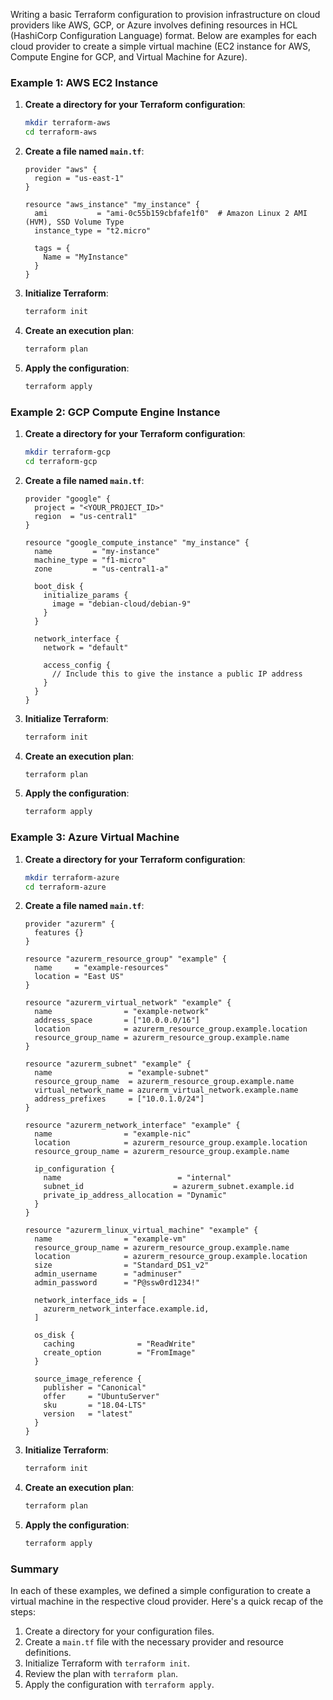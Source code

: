 Writing a basic Terraform configuration to provision infrastructure on cloud providers like AWS, GCP, or Azure involves defining resources in HCL (HashiCorp Configuration Language) format. Below are examples for each cloud provider to create a simple virtual machine (EC2 instance for AWS, Compute Engine for GCP, and Virtual Machine for Azure).

### Example 1: AWS EC2 Instance

1. **Create a directory for your Terraform configuration**:
   ```bash
   mkdir terraform-aws
   cd terraform-aws
   ```

2. **Create a file named `main.tf`**:
   ```hcl
   provider "aws" {
     region = "us-east-1"
   }

   resource "aws_instance" "my_instance" {
     ami           = "ami-0c55b159cbfafe1f0"  # Amazon Linux 2 AMI (HVM), SSD Volume Type
     instance_type = "t2.micro"

     tags = {
       Name = "MyInstance"
     }
   }
   ```

3. **Initialize Terraform**:
   ```bash
   terraform init
   ```

4. **Create an execution plan**:
   ```bash
   terraform plan
   ```

5. **Apply the configuration**:
   ```bash
   terraform apply
   ```

### Example 2: GCP Compute Engine Instance

1. **Create a directory for your Terraform configuration**:
   ```bash
   mkdir terraform-gcp
   cd terraform-gcp
   ```

2. **Create a file named `main.tf`**:
   ```hcl
   provider "google" {
     project = "<YOUR_PROJECT_ID>"
     region  = "us-central1"
   }

   resource "google_compute_instance" "my_instance" {
     name         = "my-instance"
     machine_type = "f1-micro"
     zone         = "us-central1-a"

     boot_disk {
       initialize_params {
         image = "debian-cloud/debian-9"
       }
     }

     network_interface {
       network = "default"

       access_config {
         // Include this to give the instance a public IP address
       }
     }
   }
   ```

3. **Initialize Terraform**:
   ```bash
   terraform init
   ```

4. **Create an execution plan**:
   ```bash
   terraform plan
   ```

5. **Apply the configuration**:
   ```bash
   terraform apply
   ```

### Example 3: Azure Virtual Machine

1. **Create a directory for your Terraform configuration**:
   ```bash
   mkdir terraform-azure
   cd terraform-azure
   ```

2. **Create a file named `main.tf`**:
   ```hcl
   provider "azurerm" {
     features {}
   }

   resource "azurerm_resource_group" "example" {
     name     = "example-resources"
     location = "East US"
   }

   resource "azurerm_virtual_network" "example" {
     name                = "example-network"
     address_space       = ["10.0.0.0/16"]
     location            = azurerm_resource_group.example.location
     resource_group_name = azurerm_resource_group.example.name
   }

   resource "azurerm_subnet" "example" {
     name                 = "example-subnet"
     resource_group_name  = azurerm_resource_group.example.name
     virtual_network_name = azurerm_virtual_network.example.name
     address_prefixes     = ["10.0.1.0/24"]
   }

   resource "azurerm_network_interface" "example" {
     name                = "example-nic"
     location            = azurerm_resource_group.example.location
     resource_group_name = azurerm_resource_group.example.name

     ip_configuration {
       name                          = "internal"
       subnet_id                    = azurerm_subnet.example.id
       private_ip_address_allocation = "Dynamic"
     }
   }

   resource "azurerm_linux_virtual_machine" "example" {
     name                = "example-vm"
     resource_group_name = azurerm_resource_group.example.name
     location            = azurerm_resource_group.example.location
     size                = "Standard_DS1_v2"
     admin_username      = "adminuser"
     admin_password      = "P@ssw0rd1234!"

     network_interface_ids = [
       azurerm_network_interface.example.id,
     ]

     os_disk {
       caching              = "ReadWrite"
       create_option        = "FromImage"
     }

     source_image_reference {
       publisher = "Canonical"
       offer     = "UbuntuServer"
       sku       = "18.04-LTS"
       version   = "latest"
     }
   }
   ```

3. **Initialize Terraform**:
   ```bash
   terraform init
   ```

4. **Create an execution plan**:
   ```bash
   terraform plan
   ```

5. **Apply the configuration**:
   ```bash
   terraform apply
   ```

### Summary

In each of these examples, we defined a simple configuration to create a virtual machine in the respective cloud provider. Here's a quick recap of the steps:

1. Create a directory for your configuration files.
2. Create a `main.tf` file with the necessary provider and resource definitions.
3. Initialize Terraform with `terraform init`.
4. Review the plan with `terraform plan`.
5. Apply the configuration with `terraform apply`.
